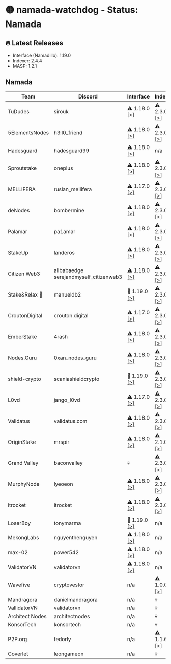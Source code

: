 # 🟡 namada-watchdog - Status: Namada

## 🔥 Latest Releases
- Interface (Namadillo): 1.19.0
- Indexer: 2.4.4
- MASP: 1.2.1

## Namada
| Team | Discord | Interface | Indexer | MASP |
|-|-|-|-|-|
| TuDudes | sirouk | ⚠️ 1.18.0  [[>]](https://interface.namada.tududes.com/) | ⚠️ 2.3.0  [[>]](https://indexer.namada.tududes.com/health) | ⚠️ 1.2.0  [[>]](https://masp.namada.tududes.com/health) |
| 5ElementsNodes | h3ll0_friend | ⚠️ 1.18.0  [[>]](https://namadillo.5elementsnodes.com/) | ⚠️ 2.3.0  [[>]](https://index-namada.5elementsnodes.com/health) | ⚠️ 1.2.0  [[>]](https://masp-namada.5elementsnodes.com/health) |
| Hadesguard | hadesguard99 | ⚠️ 1.18.0  [[>]](https://interface.hadesguard.tech) | n/a | n/a |
| Sproutstake | oneplus | ⚠️ 1.18.0  [[>]](https://namada-interface.sproutstake.space/) | ⚠️ 2.3.0  [[>]](https://namada-api.sproutstake.space/health) | ⚠️ 1.2.0  [[>]](https://namada-masp-api.sproutstake.space/health) |
| MELLIFERA | ruslan_mellifera | ⚠️ 1.17.0  [[>]](https://namadillo.mellifera.network) | ⚠️ 2.3.0  [[>]](https://namada-mainnet-indexer.mellifera.network/health) | 💀 |
| deNodes | bombermine | ⚠️ 1.18.0  [[>]](https://namadillo.denodes.xyz) | ⚠️ 2.3.0  [[>]](https://namada-indexer.denodes.xyz/health) | ⚠️ 1.2.0  [[>]](https://namada-masp-indexer.denodes.xyz/health) |
| Palamar | pa1amar | ⚠️ 1.18.0  [[>]](https://namada-interface.palamar.io) | ⚠️ 2.3.0  [[>]](https://namada-indexer.palamar.io/health) | ⚠️ 1.2.0  [[>]](https://namada-masp.palamar.io/health) |
| StakeUp | landeros | ⚠️ 1.18.0  [[>]](https://namadillo.namada.stakeup.tech) | ⚠️ 2.3.0  [[>]](https://indexer.namada.stakeup.tech/health) | ⚠️ 1.2.0  [[>]](https://masp-indexer.namada.stakeup.tech/health) |
| Citizen Web3 | alibabaedge<br> serejandmyself_citizenweb3 | ⚠️ 1.18.0  [[>]](https://namadillo.citizenweb3.com) | ⚠️ 2.3.0  [[>]](https://indexer.namada.citizenweb3.com/health) | ⚠️ 1.2.0  [[>]](https://masp-indexer.namada.citizenweb3.com/health) |
| Stake&Relax 🦥 | manueldb2 | 🎉 1.19.0  [[>]](https://namadillo.stakeandrelax.net) | ⚠️ 2.3.0  [[>]](https://namada-indexer.stakeandrelax.net/health) | ⚠️ 1.2.0  [[>]](https://namada-masp.stakeandrelax.net/health) |
| CroutonDigital | crouton.digital | ⚠️ 1.17.0  [[>]](https://namadillo.crouton.digital) | ⚠️ 2.3.0  [[>]](https://namada-mainnet-indexer.crouton.digital/health) | ⚠️ 1.2.0  [[>]](https://namada-mainnet-masp-indexer.crouton.digital/health) |
| EmberStake | 4rash | ⚠️ 1.18.0  [[>]](https://namadillo.emberstake.xyz) | ⚠️ 2.3.0  [[>]](https://namada-idx.emberstake.xyz/health) | ⚠️ 1.2.0  [[>]](https://namada-masp-idx.emberstake.xyz/health) |
| Nodes.Guru | 0xan_nodes_guru | ⚠️ 1.18.0  [[>]](https://namada-interface.nodes.guru) | ⚠️ 2.3.0  [[>]](https://namada-indexer.nodes.guru/health) | ⚠️ 1.2.0  [[>]](https://namada-masp.nodes.guru/health) |
| shield-crypto | scaniashieldcrypto | 🎉 1.19.0  [[>]](https://namadillo.shield-crypto.com/) | ⚠️ 2.3.0  [[>]](https://namada-indexer.shield-crypto.com/health) | ⚠️ 1.2.0  [[>]](https://namada-public-masp.shield-crypto.com/health) |
| L0vd | jango_l0vd | ⚠️ 1.17.0  [[>]](https://namadillo.l0vd.com/) | ⚠️ 2.3.0  [[>]](https://namada-mainnet-indexer.rpc.l0vd.com/health) | 💀 |
| Validatus | validatus.com | ⚠️ 1.18.0  [[>]](https://namadillo.namada.validatus.com/) | ⚠️ 2.3.0  [[>]](https://indexer.namada.validatus.com/health) | ⚠️ 1.2.0  [[>]](https://masp.namada.validatus.com/health) |
| OriginStake | mrspir | ⚠️ 1.18.0  [[>]](https://app.namada.cc) | ⚠️ 2.1.0  [[>]](https://namada-indexer-01.originstake.com/health) | 💀 |
| Grand Valley | baconvalley | 💀 | ⚠️ 2.3.0  [[>]](https://indexer-mainnet-namada.grandvalleys.com/health) | ⚠️ 1.2.0  [[>]](https://masp-indexer-mainnet-namada.grandvalleys.com/health) |
| MurphyNode | lyeoeon | ⚠️ 1.18.0  [[>]](https://namadillo.murphynode.net/) | ⚠️ 2.3.0  [[>]](https://indexer.namada.murphynode.net/health) | ⚠️ 1.2.0  [[>]](https://masp-indexer.murphynode.net/health) |
| itrocket | itrocket | ⚠️ 1.18.0  [[>]](https://namadillo.itrocket.net/) | ⚠️ 2.3.0  [[>]](https://namada-mainnet-indexer.itrocket.net/health) | ⚠️ 1.1.0  [[>]](https://namada-mainnet-masp.itrocket.net/health) |
| LoserBoy | tonymarma | 🎉 1.19.0  [[>]](https://interface.loserboy.xyz) | n/a | n/a |
| MekongLabs | nguyenthenguyen | ⚠️ 1.18.0  [[>]](https://namadillo.pwa.mekonglabs.xyz/) | n/a | n/a |
| max-02 | power542 | ⚠️ 1.18.0  [[>]](https://namadillo.net) | n/a | n/a |
| ValidatorVN | validatorvn | ⚠️ 1.18.0  [[>]](https://namadillo.validatorvn.com) | n/a | n/a |
| Wavefive | cryptovestor | n/a | ⚠️ 1.0.0  [[>]](https://namada-indexer.0xcryptovestor.com/health) | 💀 |
| Mandragora | danielmandragora | n/a | 💀 | n/a |
| VallidatorVN | validatorvn | n/a | 💀 | 💀 |
| Architect Nodes | architectnodes | n/a | 💀 | 💀 |
| KonsorTech | konsortech | n/a | 💀 | n/a |
| P2P.org | fedorly | n/a | ⚠️ 1.1.6  [[>]](https://api-namada-mainnet-indexer.tm.p2p.org/health) | n/a |
| Coverlet | leongameon | n/a | 💀 | n/a |
